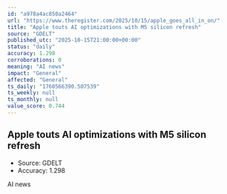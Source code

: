 ```yaml
---
id: "a978a4ac850a2464"
url: "https://www.theregister.com/2025/10/15/apple_goes_all_in_on/"
title: "Apple touts AI optimizations with M5 silicon refresh"
source: "GDELT"
published_utc: "2025-10-15T21:00:00+00:00"
status: "daily"
accuracy: 1.298
corroborations: 0
meaning: "AI news"
impact: "General"
affected: "General"
ts_daily: "1760566390.507539"
ts_weekly: null
ts_monthly: null
value_score: 0.744
---
```

## Apple touts AI optimizations with M5 silicon refresh

- Source: GDELT
- Accuracy: 1.298

AI news
